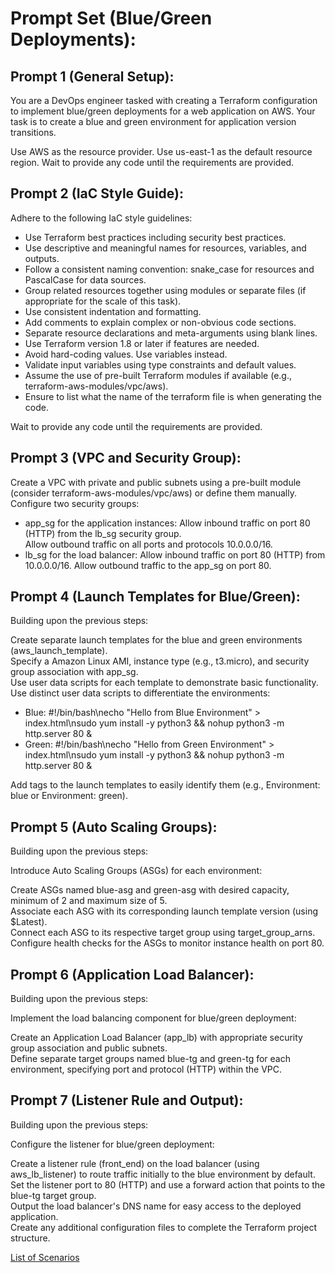 # Prompt Set (Blue/Green Deployments):

## Prompt 1 (General Setup):

You are a DevOps engineer tasked with creating a Terraform configuration to implement blue/green deployments for a web application on AWS.
Your task is to create a blue and green environment for application version transitions.

Use AWS as the resource provider.
Use us-east-1 as the default resource region.
Wait to provide any code until the requirements are provided.

## Prompt 2 (IaC Style Guide):

Adhere to the following IaC style guidelines:

* Use Terraform best practices including security best practices.
* Use descriptive and meaningful names for resources, variables, and outputs.
* Follow a consistent naming convention: snake_case for resources and PascalCase for data sources.
* Group related resources together using modules or separate files (if appropriate for the scale of this task).
* Use consistent indentation and formatting.
* Add comments to explain complex or non-obvious code sections.
* Separate resource declarations and meta-arguments using blank lines.
* Use Terraform version 1.8 or later if features are needed.
* Avoid hard-coding values. Use variables instead.
* Validate input variables using type constraints and default values.
* Assume the use of pre-built Terraform modules if available (e.g., terraform-aws-modules/vpc/aws).
* Ensure to list what the name of the terraform file is when generating the code.

Wait to provide any code until the requirements are provided.

## Prompt 3 (VPC and Security Group):

Create a VPC with private and public subnets using a pre-built module (consider terraform-aws-modules/vpc/aws) or define them manually.  
Configure two security groups:
* app_sg for the application instances: Allow inbound traffic on port 80 (HTTP) from the lb_sg security group.  
  Allow outbound traffic on all ports and protocols 10.0.0.0/16. 
* lb_sg for the load balancer: Allow inbound traffic on port 80 (HTTP) from 10.0.0.0/16. Allow outbound traffic to the app_sg on port 80.

## Prompt 4 (Launch Templates for Blue/Green):

Building upon the previous steps:

Create separate launch templates for the blue and green environments (aws_launch_template).  
Specify a Amazon Linux AMI, instance type (e.g., t3.micro), and security group association with app_sg.  
Use user data scripts for each template to demonstrate basic functionality.  
Use distinct user data scripts to differentiate the environments:
* Blue: #!/bin/bash\necho "Hello from Blue Environment" > index.html\nsudo yum install -y python3 && nohup python3 -m http.server 80 &
* Green: #!/bin/bash\necho "Hello from Green Environment" > index.html\nsudo yum install -y python3 && nohup python3 -m http.server 80 &

Add tags to the launch templates to easily identify them (e.g., Environment: blue or Environment: green).

## Prompt 5 (Auto Scaling Groups):

Building upon the previous steps:

Introduce Auto Scaling Groups (ASGs) for each environment:

Create ASGs named blue-asg and green-asg with desired capacity, minimum of 2 and maximum size of 5.  
Associate each ASG with its corresponding launch template version (using $Latest).  
Connect each ASG to its respective target group using target_group_arns.  
Configure health checks for the ASGs to monitor instance health on port 80.

## Prompt 6 (Application Load Balancer):

Building upon the previous steps:

Implement the load balancing component for blue/green deployment:

Create an Application Load Balancer (app_lb) with appropriate security group association and public subnets.  
Define separate target groups named blue-tg and green-tg for each environment, specifying port and protocol (HTTP) within the VPC.

## Prompt 7 (Listener Rule and Output):

Building upon the previous steps:

Configure the listener for blue/green deployment:

Create a listener rule (front_end) on the load balancer (using aws_lb_listener) to route traffic initially to the blue environment by default.  
Set the listener port to 80 (HTTP) and use a forward action that points to the blue-tg target group.  
Output the load balancer's DNS name for easy access to the deployed application.  
Create any additional configuration files to complete the Terraform project structure.

[List of Scenarios](../scenarios.md)

